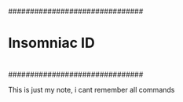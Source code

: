 ###############################
#                             #
#        Insomniac ID         #
#                             #
###############################

This is just my note, i cant remember all commands
